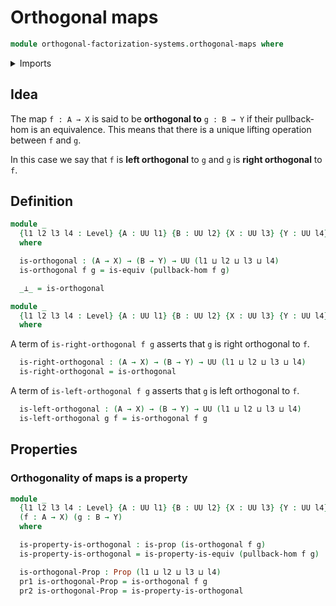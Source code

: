 # Orthogonal maps

```agda
module orthogonal-factorization-systems.orthogonal-maps where
```

<details><summary>Imports</summary>

```agda
open import foundation.dependent-pair-types
open import foundation.equivalences
open import foundation.propositions
open import foundation.universe-levels

open import orthogonal-factorization-systems.pullback-hom
```

</details>

## Idea

The map `f : A → X` is said to be **orthogonal to** `g : B → Y` if their
pullback-hom is an equivalence. This means that there is a unique lifting
operation between `f` and `g`.

In this case we say that `f` is **left orthogonal** to `g` and `g` is **right
orthogonal** to `f`.

## Definition

```agda
module _
  {l1 l2 l3 l4 : Level} {A : UU l1} {B : UU l2} {X : UU l3} {Y : UU l4}
  where

  is-orthogonal : (A → X) → (B → Y) → UU (l1 ⊔ l2 ⊔ l3 ⊔ l4)
  is-orthogonal f g = is-equiv (pullback-hom f g)

  _⊥_ = is-orthogonal

module _
  {l1 l2 l3 l4 : Level} {A : UU l1} {B : UU l2} {X : UU l3} {Y : UU l4}
  where
```

A term of `is-right-orthogonal f g` asserts that `g` is right orthogonal to `f`.

```agda
  is-right-orthogonal : (A → X) → (B → Y) → UU (l1 ⊔ l2 ⊔ l3 ⊔ l4)
  is-right-orthogonal = is-orthogonal
```

A term of `is-left-orthogonal f g` asserts that `g` is left orthogonal to `f`.

```agda
  is-left-orthogonal : (A → X) → (B → Y) → UU (l1 ⊔ l2 ⊔ l3 ⊔ l4)
  is-left-orthogonal g f = is-orthogonal f g
```

## Properties

### Orthogonality of maps is a property

```agda
module _
  {l1 l2 l3 l4 : Level} {A : UU l1} {B : UU l2} {X : UU l3} {Y : UU l4}
  (f : A → X) (g : B → Y)
  where

  is-property-is-orthogonal : is-prop (is-orthogonal f g)
  is-property-is-orthogonal = is-property-is-equiv (pullback-hom f g)

  is-orthogonal-Prop : Prop (l1 ⊔ l2 ⊔ l3 ⊔ l4)
  pr1 is-orthogonal-Prop = is-orthogonal f g
  pr2 is-orthogonal-Prop = is-property-is-orthogonal
```
